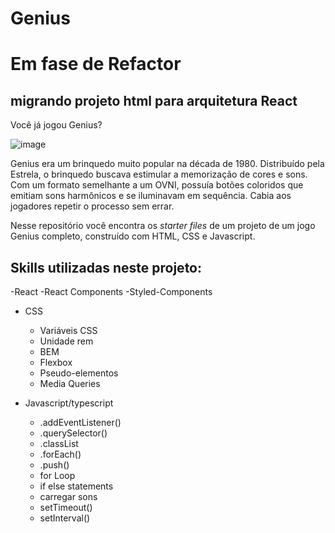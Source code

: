 # Genius

# Em fase de Refactor 
## migrando projeto html para arquitetura React

Você já jogou Genius?

![image](https://user-images.githubusercontent.com/10172471/148544375-56a58b1b-935a-496d-a018-f8604cb5d384.png)

Genius era um brinquedo muito popular na década de 1980. Distribuído pela Estrela, o brinquedo buscava estimular a memorização de cores e sons. Com um formato semelhante a um OVNI, possuía botões coloridos que emitiam sons harmônicos e se iluminavam em sequência. Cabia aos jogadores repetir o processo sem errar.

Nesse repositório você encontra os *starter files* de um projeto de um jogo Genius completo, construído com HTML, CSS e Javascript.


## Skills utilizadas neste projeto:

-React
  -React Components
  -Styled-Components

- CSS
  - Variáveis CSS
  - Unidade rem
  - BEM
  - Flexbox
  - Pseudo-elementos
  - Media Queries
  
- Javascript/typescript
  - .addEventListener()
  - .querySelector()
  - .classList
  - .forEach()
  - .push()
  - for Loop
  - if else statements
  - carregar sons
  - setTimeout()
  - setInterval()


